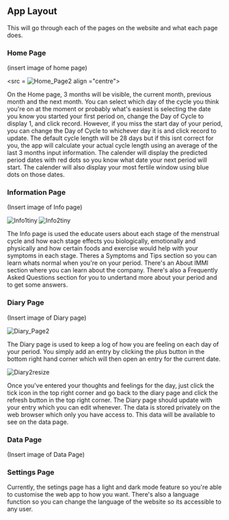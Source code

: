 ## App Layout
This will go through each of the pages on the website and what each page does.

### Home Page
(insert image of home page)

<src = ![Home_Page2](https://github.com/Technology-for-the-Poorest-Billion/2024-IMMI/assets/99096826/3e0ba1be-9ef2-4f59-a9d8-f15b8cc697d1) align ="centre">

On the Home page, 3 months will be visible, the current month, previous month and the next month. You can select which day of the cycle you think you're on
at the moment or probably what's easiest is selecting the date you know you started your first period on, change the Day of Cycle to display 1, and
click record. However, if you miss the start day of your period, you can change the Day of Cycle to whichever day it is and click record to update.
The default cycle length will be 28 days but if this isnt correct for you, the app will calculate your actual cycle length using an average of the last 3 months 
input information. The calender will display the predicted period dates with red dots so you know what date your next period will start. The calender will also
display your most fertile window using blue dots on those dates.

### Information Page
(Insert image of Info page)

![Info1tiny](https://github.com/Technology-for-the-Poorest-Billion/2024-IMMI/assets/99096826/db94ac51-be89-454b-9b35-cf3666a43bfc)
![Info2tiny](https://github.com/Technology-for-the-Poorest-Billion/2024-IMMI/assets/99096826/6afbf63c-bed4-4d0d-95ce-ec835884d84b)

The Info page is used the educate users about each stage of the menstrual cycle and how each stage effects you biologically, emotionally and physically and how 
certain foods and exercise would help with your symptoms in each stage. Theres a Symptoms and Tips section so you can learn whats normal when you're on 
your period. There's an About IMMI section where you can learn about the company. There's also a Frequently Asked Questions section for you to undertand more about your period and to get some answers.

### Diary Page
(Insert image of Diary page)

![Diary_Page2](https://github.com/Technology-for-the-Poorest-Billion/2024-IMMI/assets/99096826/e9b31af1-5c65-4644-aa9d-2f264bd6328a)

The Diary page is used to keep a log of how you are feeling on each day of your period. You simply add an entry by clicking the plus button in the bottom right hand corner which will then open an entry for the 
current date. 

![Diary2resize](https://github.com/Technology-for-the-Poorest-Billion/2024-IMMI/assets/99096826/5c096145-73a7-4022-b187-aad0fc6b15c4)

Once you've entered your thoughts and feelings for the day, just click the tick icon in the top right corner and go back to the diary page and click the refresh button in the top right corner. The Diary page
should update with your entry which you can edit whenever. The data is stored privately on the web browser which only you have access to. This data will be available to see on the data page.

### Data Page
(Insert image of Data Page)


### Settings Page
Currently, the setings page has a light and dark mode feature so you're able to customise the web app to how you want. There's also a language function so you can change the language of the website so its
accessible to any user.

